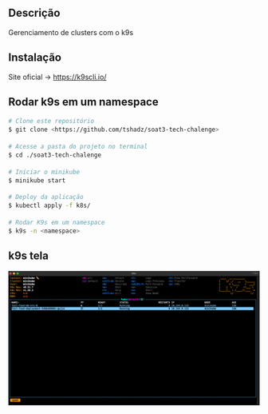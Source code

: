 ## Descrição
Gerenciamento de clusters com o k9s


## Instalação 

Site oficial -> https://k9scli.io/

## Rodar k9s em um namespace

 ```bash
# Clone este repositório
$ git clone <https://github.com/tshadz/soat3-tech-chalenge>

# Acesse a pasta do projeto no terminal
$ cd ./soat3-tech-chalenge

# Iniciar o minikube
$ minikube start

# Deploy da aplicação
$ kubectl apply -f k8s/

# Rodar K9s em um namespace
$ k9s -n <namespace>

```

## k9s tela

![tela k9s](image-1.png)